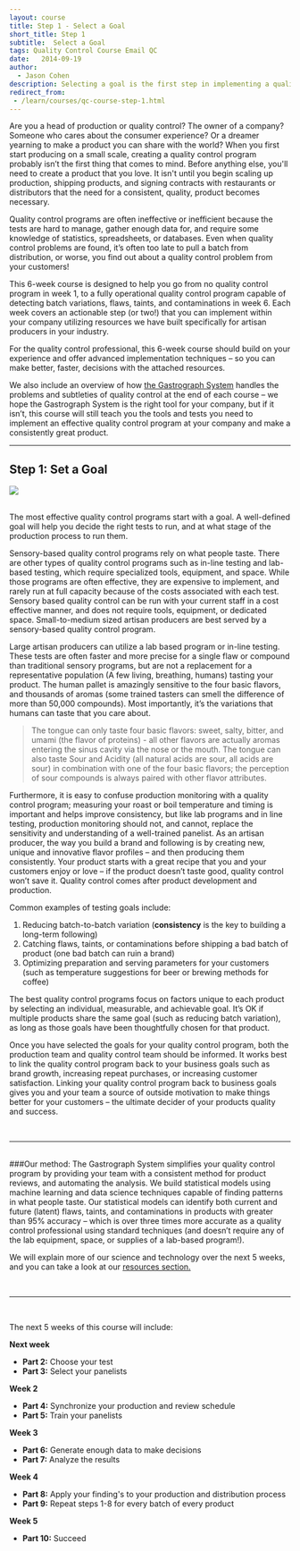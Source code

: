 ```yaml
---
layout: course
title: Step 1 - Select a Goal
short_title: Step 1
subtitle:  Select a Goal
tags: Quality Control Course Email QC
date:   2014-09-19
author:
  - Jason Cohen
description: Selecting a goal is the first step in implementing a quality control program at your company.
redirect_from:
 - /learn/courses/qc-course-step-1.html
---
```


Are you a head of production or quality control? The owner of a company? Someone who cares about the consumer experience? Or a dreamer yearning to make a product you can share with the world?  When you first start producing on a small scale, creating a quality control program probably isn’t the first thing that comes to mind. Before anything else, you'll need to create a product that you love.  It isn't until you begin scaling up production, shipping products, and signing contracts with restaurants or distributors that the need for a consistent, quality, product becomes necessary.

Quality control programs are often ineffective or inefficient because the tests are hard to manage, gather enough data for, and require some knowledge of statistics, spreadsheets, or databases.  Even when quality control problems are found, it’s often too late to pull a batch from distribution, or worse, you find out about a quality control problem from your customers!

This 6-week course is designed to help you go from no quality control program in week 1, to a fully operational quality control program capable of detecting batch variations, flaws, taints, and contaminations in week 6.  Each week covers an actionable step (or two!) that you can implement within your company utilizing resources we have built specifically for artisan producers in your industry.

For the quality control professional, this 6-week course should build on your experience and offer advanced implementation techniques – so you can make better, faster, decisions with the attached resources.

We also include an overview of how [the Gastrograph System][link-science] handles the problems and subtleties of quality control at the end of each course – we hope the Gastrograph System is the right tool for your company, but if it isn’t, this course will still teach you the tools and tests you need to implement an effective quality control program at your company and make a consistently great product.

<hr>

<div class="row">
  <div class="col-sm-8 center-vertical"><h2>Step 1: Set a Goal</h2></div>
  <div class="col-sm-4 center-vertical"><img class="img-responsive" src="/assets/images/qc-email-course-images/step-1.png"/></div>
</div>

<br>

The most effective quality control programs start with a goal.  A well-defined goal will help you decide the right tests to run, and at what stage of the production process to run them.

Sensory-based quality control programs rely on what people taste.  There are other types of quality control programs such as in-line testing and lab-based testing, which require specialized tools, equipment, and space.  While those programs are often effective, they are expensive to implement, and rarely run at full capacity because of the costs associated with each test.  Sensory based quality control can be run with your current staff in a cost effective manner, and does not require tools, equipment, or dedicated space.  Small-to-medium sized artisan producers are best served by a sensory-based quality control program.

Large artisan producers can utilize a lab based program or in-line testing.  These tests are often faster and more precise for a single flaw or compound than traditional sensory programs, but are not a replacement for a representative population (A few living, breathing, humans) tasting your product.  The human pallet is amazingly sensitive to the four basic flavors, and thousands of aromas (some trained tasters can smell the difference of more than 50,000 compounds).  Most importantly, it’s the variations that humans can taste that you care about.

> The tongue can only taste four basic flavors: sweet, salty, bitter, and umami (the flavor of proteins) - all other flavors are actually aromas entering the sinus cavity via the nose or the mouth. The tongue can also taste Sour and Acidity (all natural acids are sour, all acids are sour) in combination with one of the four basic flavors; the perception of sour compounds is always paired with other flavor attributes.

Furthermore, it is easy to confuse production monitoring with a quality control program; measuring your roast or boil temperature and timing is important and helps improve consistency, but like lab programs and in line testing, production monitoring should not, and cannot, replace the sensitivity and understanding of a well-trained panelist. As an artisan producer, the way you build a brand and following is by creating new, unique and innovative flavor profiles – and then producing them consistently.  Your product starts with a great recipe that you and your customers enjoy or love – if the product doesn’t taste good, quality control won’t save it. Quality control comes after product development and production.

Common examples of testing goals include:

  1. Reducing batch-to-batch variation (**consistency** is the key to building a long-term following)
  2. Catching flaws, taints, or contaminations before shipping a bad batch of product (one bad batch can ruin a brand)
  3. Optimizing preparation and serving parameters for your customers (such as temperature suggestions for beer or brewing methods for coffee)

The best quality control programs focus on factors unique to each product by selecting an individual, measurable, and achievable goal.  It’s OK if multiple products share the same goal (such as reducing batch variation), as long as those goals have been thoughtfully chosen for that product.

Once you have selected the goals for your quality control program, both the production team and quality control team should be informed.  It works best to link the quality control program back to your business goals such as brand growth, increasing repeat purchases, or increasing customer satisfaction.  Linking your quality control program back to business goals gives you and your team a source of outside motivation to make things better for your customers – the ultimate decider of your products quality and success.

<br>
<hr>
<br>
###Our method:
The Gastrograph System simplifies your quality control program by providing your team with a consistent method for product reviews, and automating the analysis.  We build statistical models using machine learning and data science techniques capable of finding patterns in what people taste.  Our statistical models can identify both current and future (latent) flaws, taints, and contaminations in products with greater than 95% accuracy – which is over three times more accurate as a quality control professional using standard techniques (and doesn’t require any of the lab equipment, space, or supplies of a lab-based program!).

We will explain more of our science and technology over the next 5 weeks, and you can take a look at our [resources section.][link-learn]

<br>
<hr>
<br>

The next 5 weeks of this course will include:

**Next week**

  - **Part 2:** Choose your test
  - **Part 3:** Select your panelists

**Week 2**

  - **Part 4:** Synchronize your production and review schedule
  - **Part 5:** Train your panelists

**Week 3**

  - **Part 6:** Generate enough data to make decisions
  - **Part 7:** Analyze the results

**Week 4**

  - **Part 8:** Apply your finding's to your production and distribution process
  - **Part 9:** Repeat steps 1-8 for every batch of every product

**Week 5**

  - **Part 10:** Succeed

[link-learn]:   /resources/index.html
[link-science]: /how-it-works.html

